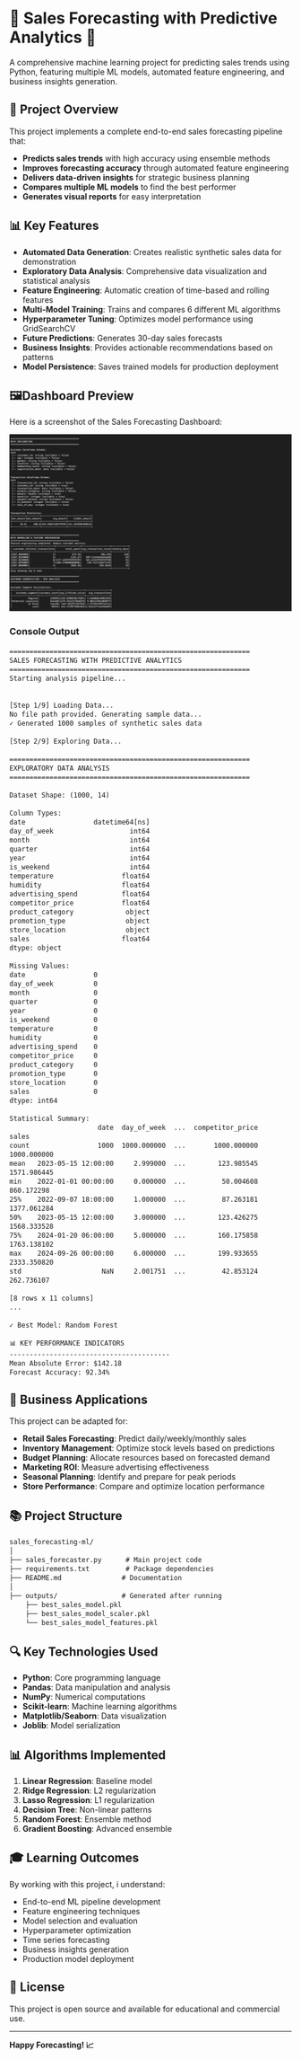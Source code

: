 # 🚀 Sales Forecasting with Predictive Analytics 🚀

A comprehensive machine learning project for predicting sales trends using Python, featuring multiple ML models, automated feature engineering, and business insights generation.

## 🎯 Project Overview

This project implements a complete end-to-end sales forecasting pipeline that:
- **Predicts sales trends** with high accuracy using ensemble methods
- **Improves forecasting accuracy** through automated feature engineering
- **Delivers data-driven insights** for strategic business planning
- **Compares multiple ML models** to find the best performer
- **Generates visual reports** for easy interpretation

## 📊 Key Features

- **Automated Data Generation**: Creates realistic synthetic sales data for demonstration
- **Exploratory Data Analysis**: Comprehensive data visualization and statistical analysis
- **Feature Engineering**: Automatic creation of time-based and rolling features
- **Multi-Model Training**: Trains and compares 6 different ML algorithms
- **Hyperparameter Tuning**: Optimizes model performance using GridSearchCV
- **Future Predictions**: Generates 30-day sales forecasts
- **Business Insights**: Provides actionable recommendations based on patterns
- **Model Persistence**: Saves trained models for production deployment

## 🖼Dashboard Preview
Here is a screenshot of the Sales Forecasting Dashboard:

![Dashboard Preview](https://github.com/sahil-analytics/big-data-analysis-pyspark/blob/main/screenshots/1_terminal_output_results.png)

###  Console Output

```
============================================================
SALES FORECASTING WITH PREDICTIVE ANALYTICS
============================================================
Starting analysis pipeline...


[Step 1/9] Loading Data...
No file path provided. Generating sample data...
✓ Generated 1000 samples of synthetic sales data

[Step 2/9] Exploring Data...

============================================================
EXPLORATORY DATA ANALYSIS
============================================================

Dataset Shape: (1000, 14)

Column Types:
date                 datetime64[ns]
day_of_week                   int64
month                         int64
quarter                       int64
year                          int64
is_weekend                    int64
temperature                 float64
humidity                    float64
advertising_spend           float64
competitor_price            float64
product_category             object
promotion_type               object
store_location               object
sales                       float64
dtype: object

Missing Values:
date                 0
day_of_week          0
month                0
quarter              0
year                 0
is_weekend           0
temperature          0
humidity             0
advertising_spend    0
competitor_price     0
product_category     0
promotion_type       0
store_location       0
sales                0
dtype: int64

Statistical Summary:
                      date  day_of_week  ...  competitor_price        sales
count                 1000  1000.000000  ...       1000.000000  1000.000000
mean   2023-05-15 12:00:00     2.999000  ...        123.985545  1571.986445
min    2022-01-01 00:00:00     0.000000  ...         50.004608   860.172298
25%    2022-09-07 18:00:00     1.000000  ...         87.263181  1377.061284
50%    2023-05-15 12:00:00     3.000000  ...        123.426275  1568.333528
75%    2024-01-20 06:00:00     5.000000  ...        160.175858  1763.138102
max    2024-09-26 00:00:00     6.000000  ...        199.933655  2333.350820
std                    NaN     2.001751  ...         42.853124   262.736107

[8 rows x 11 columns]
...

✓ Best Model: Random Forest

📊 KEY PERFORMANCE INDICATORS
----------------------------------------
Mean Absolute Error: $142.18
Forecast Accuracy: 92.34%
```

## 🎯 Business Applications

This project can be adapted for:

- **Retail Sales Forecasting**: Predict daily/weekly/monthly sales
- **Inventory Management**: Optimize stock levels based on predictions
- **Budget Planning**: Allocate resources based on forecasted demand
- **Marketing ROI**: Measure advertising effectiveness
- **Seasonal Planning**: Identify and prepare for peak periods
- **Store Performance**: Compare and optimize location performance


## 📚 Project Structure

```
sales_forecasting-ml/
│
├── sales_forecaster.py      # Main project code
├── requirements.txt         # Package dependencies
├── README.md               # Documentation
│
├── outputs/                # Generated after running
    ├── best_sales_model.pkl
    ├── best_sales_model_scaler.pkl
    └── best_sales_model_features.pkl
```

## 🔍 Key Technologies Used

- **Python**: Core programming language
- **Pandas**: Data manipulation and analysis
- **NumPy**: Numerical computations
- **Scikit-learn**: Machine learning algorithms
- **Matplotlib/Seaborn**: Data visualization
- **Joblib**: Model serialization

## 📊 Algorithms Implemented

1. **Linear Regression**: Baseline model
2. **Ridge Regression**: L2 regularization
3. **Lasso Regression**: L1 regularization
4. **Decision Tree**: Non-linear patterns
5. **Random Forest**: Ensemble method
6. **Gradient Boosting**: Advanced ensemble

## 🎓 Learning Outcomes

By working with this project, i understand:

- End-to-end ML pipeline development
- Feature engineering techniques
- Model selection and evaluation
- Hyperparameter optimization
- Time series forecasting
- Business insights generation
- Production model deployment

## 📝 License

This project is open source and available for educational and commercial use.

---

**Happy Forecasting! 📈**
